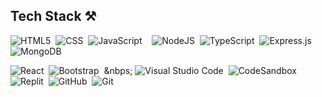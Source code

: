 

## Tech Stack ⚒️

![HTML5](https://img.shields.io/badge/html-%23E34F26.svg?style=for-the-badge&logo=html5&logoColor=white)&nbsp; ![CSS](https://img.shields.io/badge/css-%231572B6.svg?style=for-the-badge&logo=css3&logoColor=white) &nbsp;![JavaScript](https://img.shields.io/badge/javascript-%23323330.svg?style=for-the-badge&logo=javascript&logoColor=%23F7DF1E) &nbsp; &nbsp;![NodeJS](https://img.shields.io/badge/node.js-6DA55F?style=for-the-badge&logo=node.js&logoColor=white) &nbsp;![TypeScript](https://img.shields.io/badge/typescript-%23007ACC.svg?style=for-the-badge&logo=typescript&logoColor=white)&nbsp; ![Express.js](https://img.shields.io/badge/express.js-%23404d59.svg?style=for-the-badge&logo=express&logoColor=%2361DAFB) &nbsp;![MongoDB](https://img.shields.io/badge/MongoDB-%234ea94b.svg?style=for-the-badge&logo=mongodb&logoColor=white)

![React](https://img.shields.io/badge/react-%2320232a.svg?style=for-the-badge&logo=react&logoColor=%2361DAFB) &nbsp;![Bootstrap](https://img.shields.io/badge/bootstrap-%23563D7C.svg?style=for-the-badge&logo=bootstrap&logoColor=white)&nbsp; &nbps;
![Visual Studio Code](https://img.shields.io/badge/Visual%20Studio%20Code-0078d7.svg?style=for-the-badge&logo=visual-studio-code&logoColor=white)&nbsp; ![CodeSandbox](https://img.shields.io/badge/Codesandbox-040404?style=for-the-badge&logo=codesandbox&logoColor=DBDBDB)&nbsp; ![Replit](https://img.shields.io/badge/Replit-DD1200?style=for-the-badge&logo=Replit&logoColor=white) &nbsp;![GitHub](https://img.shields.io/badge/github-%23121011.svg?style=for-the-badge&logo=github&logoColor=white)&nbsp; ![Git](https://img.shields.io/badge/git-%23F05033.svg?style=for-the-badge&logo=git&logoColor=white)



